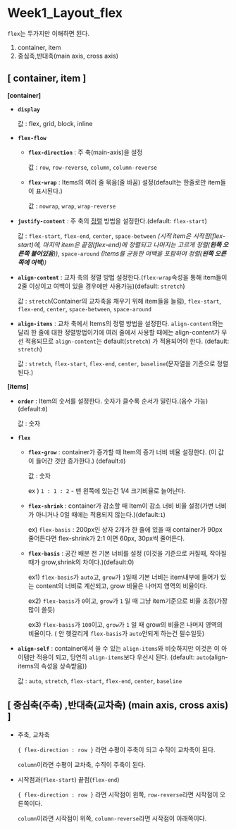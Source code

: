 # Week1_Layout_flex

`flex`는 두가지만 이해하면 된다.

1. container, item
2. 중심축,반대축(main axis, cross axis)

## [ container, item ]

**[container]**

- **`display`**

  값 : flex, grid, block, inline

- **`flex-flow`**

  - **`flex-direction`** : 주 축(main-axis)을 설정

    값 : `row`, `row-reverse`, `column`, `column-reverse`

  - **`flex-wrap`** : Items의 여러 줄 묶음(줄 바꿈) 설정(default는 한줄로만 item들이 표시된다.)

    값 : `nowrap`, `wrap`, `wrap-reverse`

- **`justify-content`** : 주 축의 <u>정렬</u> 방법을 설정한다.(default: `flex-start`)

  값 : `flex-start`, `flex-end`, `center`, `space-between` _(시작 item은 시작점(flex-start)에, 마지막 item은 끝점(flex-end)에 정렬되고 나머지는 고르게 정렬(**왼쪽 오른쪽 붙어있음**))_, `space-around` _(Items를 균등한 여백을 포함하여 정렬(**왼쪽 오른쪽에 여백**))_

- **`align-content`** : 교차 축의 정렬 방법 설정한다.(`flex-wrap`속성을 통해 item들이 2줄 이상이고 여백이 있을 경우에만 사용가능)(default: `stretch`)

  값 : `stretch`(Container의 교차축을 채우기 위해 item들을 늘림), `flex-start`, `flex-end`, `center`, `space-between`, `space-around`

- **`align-items`** : 교차 축에서 Items의 정렬 방법을 설정한다. `align-content`와는 달리 한 줄에 대한 정렬방법이기에 여러 줄에서 사용할 때에는 align-content가 우선 적용되므로 `align-content`는 default(`stretch`) 가 적용되어야 한다. (default: `stretch`)

  값 : `stretch`, `flex-start`, `flex-end`, `center`, `baseline`(문자열을 기준으로 정렬된다.)

**[items]**

- **`order`** : Item의 숫서를 설정한다. 숫자가 클수록 순서가 밀린다.(음수 가능)(default:`0`)

  값 : 숫자

- **`flex`**

  - **`flex-grow`** : container가 증가할 때 Item의 증가 너비 비율 설정한다. (이 값이 들어간 것만 증가한다.) (default:`0`)

    값 : 숫자

    ex ) `1 : 1 : 2` - 맨 왼쪽에 있는건 1/4 크기비율로 늘어난다.

  - **`flex-shrink`** : container가 감소할 때 Item이 감소 너비 비율 설정(가변 너비가 아니거나 0일 때에는 적용되지 않는다.)(default:`1`)

    ex) `flex-basis` : 200px인 상자 2개가 한 줄에 있을 때 container가 90px 줄어든다면 flex-shrink가 2:1 이면 60px, 30px씩 줄어든다.

  - **`flex-basis`** : 공간 배분 전 기본 너비를 설정 (이것을 기준으로 커질때, 작아질 때가 grow,shrink의 차이다.)(default:0)

    ex1) `flex-basis`가 `auto`고, `grow`가 `1`일때 기본 너비는 item내부에 들어가 있는 content의 너비로 계산되고, grow 비율은 나머지 영역의 비율이다.

    ex2) `flex-basis`가 `0`이고, `grow`가 `1` 일 때 그냥 item기준으로 비율 조정(가장 많이 쓸듯)

    ex3) `flex-basis`가 `100`이고, `grow`가 `1` 일 때 grow의 비율은 나머지 영역의 비율이다. ( 안 헷갈리게 `flex-basis`가 `auto`안되게 하는건 필수일듯)

- **`align-self`** : container에서 쓸 수 있는 `align-items`와 비슷하지만 이것은 이 아이템만 적용이 되고, 당연히 `align-items`보다 우선시 된다. (default: `auto`(align-items의 속성을 상속받음))

  값 : `auto`, `stretch`, `flex-start`, `flex-end`, `center`, `baseline`

## [ 중심축(주축) ,반대축(교차축) (main axis, cross axis) ]

- 주축, 교차축

  `{ flex-direction : row }` 라면 수평이 주축이 되고 수직이 교차축이 된다.

  `column`이라면 수평이 교차축, 수직이 주축이 된다.

- 시작점과(`flex-start`) 끝점(`flex-end`)

  `{ flex-direction : row }` 라면 시작점이 왼쪽, `row-reverse`라면 시작점이 오른쪽이다.

  `column`이라면 시작점이 위쪽, `column-reverse`라면 시작점이 아래쪽이다.
